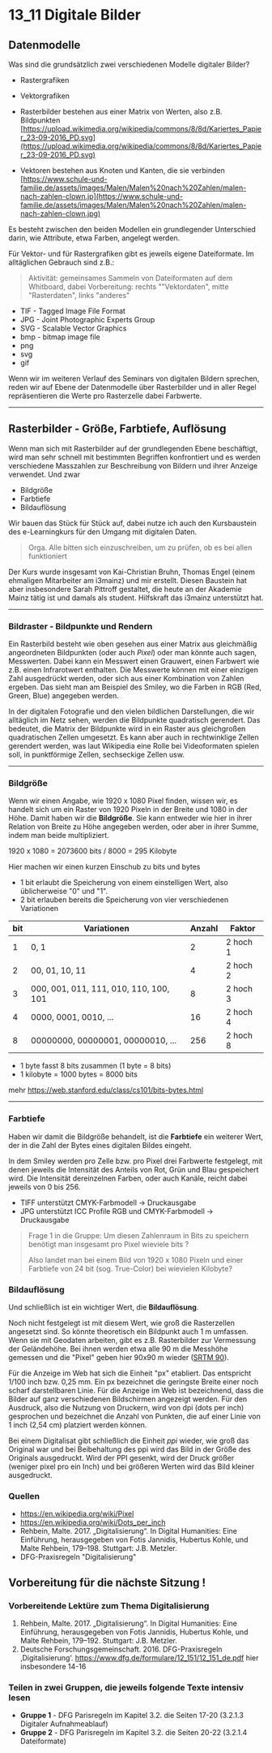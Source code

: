 # 13_11 Digitale Bilder

## Datenmodelle

Was sind die grundsätzlich zwei verschiedenen Modelle digitaler Bilder?

* Rastergrafiken
* Vektorgrafiken

* Rasterbilder bestehen aus einer Matrix von Werten, also z.B. Bildpunkten [https://upload.wikimedia.org/wikipedia/commons/8/8d/Kariertes_Papier_23-09-2016_PD.svg](https://upload.wikimedia.org/wikipedia/commons/8/8d/Kariertes_Papier_23-09-2016_PD.svg)
* Vektoren bestehen aus Knoten und Kanten, die sie verbinden [https://www.schule-und-familie.de/assets/images/Malen/Malen%20nach%20Zahlen/malen-nach-zahlen-clown.jp](https://www.schule-und-familie.de/assets/images/Malen/Malen%20nach%20Zahlen/malen-nach-zahlen-clown.jpg)

Es besteht zwischen den beiden Modellen ein grundlegender Unterschied darin, wie Attribute, etwa Farben, angelegt werden.

Für Vektor- und für Rastergrafiken gibt es jeweils eigene Dateiformate. Im alltäglichen Gebrauch sind z.B.:

> Aktivität: gemeinsames Sammeln von Dateiformaten auf dem Whitboard, dabei Vorbereitung: rechts ""Vektordaten", mitte "Rasterdaten", links "anderes"

* TIF - Tagged Image File Format
* JPG - Joint Photographic Experts Group
* SVG - Scalable Vector Graphics
* bmp - bitmap image file
* png
* svg
* gif

Wenn wir im weiteren Verlauf des Seminars von digitalen Bildern sprechen, reden wir auf Ebene der Datenmodelle über Rasterbilder und in aller Regel repräsentieren die Werte pro Rasterzelle dabei Farbwerte.

---

## Rasterbilder - Größe, Farbtiefe, Auflösung

Wenn man sich mit Rasterbilder auf der grundlegenden Ebene beschäftigt, wird man sehr schnell mit bestimmten Begriffen konfrontiert und es werden verschiedene Masszahlen zur Beschreibung von Bildern und ihrer Anzeige verwendet. 
Und zwar 

* Bildgröße
* Farbtiefe
* Bildauflösung

Wir bauen das Stück für Stück auf, dabei nutze ich auch den Kursbaustein des e-Learningkurs für den Umgang mit digitalen Daten. 

> Orga. Alle bitten sich einzuschreiben, um zu prüfen, ob es bei allen funktioniert

Der Kurs wurde insgesamt von Kai-Christian Bruhn, Thomas Engel (einem ehmaligen Mitarbeiter am i3mainz) und mir erstellt. Diesen Baustein hat aber insbesondere Sarah Pittroff gestaltet, die heute an der Akademie Mainz tätig ist und damals als student. Hilfskraft das i3mainz unterstützt hat.

---

### Bildraster - Bildpunkte und Rendern

Ein Rasterbild besteht wie oben gesehen aus einer Matrix aus gleichmäßig angeordneten Bildpunkten (oder auch _Pixel_) oder man könnte auch sagen, Messwerten. Dabei kann ein Messwert einen Grauwert, einen Farbwert wie z.B. einen Infrarotwert enthalten. Die Messwerte können mit einer einzigen Zahl ausgedrückt werden, oder sich aus einer Kombination von Zahlen ergeben. 
Das sieht man am Beispiel des Smiley, wo die Farben in RGB (Red, Green, Blue) angegeben werden.

In der digitalen Fotografie und den vielen bildlichen Darstellungen, die wir alltäglich im Netz sehen, werden die Bildpunkte quadratisch gerendert. Das bedeutet, die Matrix der Bildpunkte wird in ein Raster aus gleichgroßen quadratischen Zellen umgesetzt. Es kann aber auch in rechtwinklige Zellen gerendert werden, was laut Wikipedia eine Rolle bei Videoformaten spielen soll, in punktförmige Zellen, sechseckige Zellen usw.

---

### Bildgröße

Wenn wir einen Angabe, wie 1920 x 1080 Pixel finden, wissen wir, es handelt sich um ein Raster von 1920 Pixeln in der Breite und 1080 in der Höhe. Damit haben wir die **Bildgröße**. Sie kann entweder wie hier in ihrer Relation von Breite zu Höhe angegeben werden, oder aber in ihrer Summe, indem man beide multipliziert.

1920 x 1080 = 2073600 bits / 8000 = 295 Kilobyte

Hier machen wir einen kurzen Einschub zu bits und bytes

* 1 bit erlaubt die Speicherung von einem einstelligen Wert, also üblicherweise "0" und "1".
* 2 bit erlauben bereits die Speicherung von vier verschiedenen Variationen

| bit | Variationen                            | Anzahl | Faktor   |
| --- | -------------------------------------- | ------ | -------- |
| 1   | 0, 1                                   | 2      | 2 hoch 1 |
| 2   | 00, 01, 10, 11                         | 4      | 2 hoch 2 |
| 3   | 000, 001, 011, 111, 010, 110, 100, 101 | 8      | 2 hoch 3 |
| 4   | 0000, 0001, 0010, ...                  | 16     | 2 hoch 4 |
| 8   | 00000000, 00000001, 00000010, ...      | 256    | 2 hoch 8 |

* 1 byte fasst 8 bits zusammen (1 byte = 8 bits)
* 1 kilobyte = 1000 bytes = 8000 bits

mehr <https://web.stanford.edu/class/cs101/bits-bytes.html>

---

### Farbtiefe

Haben wir damit die Bildgröße behandelt, ist die **Farbtiefe** ein weiterer Wert, der in die Zahl der Bytes eines digitalen Bildes eingeht.

In dem Smiley werden pro Zelle bzw. pro Pixel drei Farbwerte festgelegt, mit denen jeweils die Intensität des Anteils von Rot, Grün und Blau gespeichert wird. Die Intensität dereinzelnen Farben, oder auch Kanäle, reicht dabei jeweils von 0 bis 256. 

 * TIFF unterstützt CMYK-Farbmodell -> Druckausgabe
 * JPG  unterstützt ICC Profile RGB und CMYK-Farbmodell -> Druckausgabe

> Frage 1 in die Gruppe: Um diesen Zahlenraum in Bits zu speichern benötigt man insgesamt pro Pixel wieviele bits ? 
>
> Also landet man bei einem Bild von 1920 x 1080 Pixeln und einer Farbtiefe von 24 bit (sog. True-Color) bei wievielen Kilobyte?

### Bildauflösung

Und schließlich ist ein wichtiger Wert, die **Bildauflösung**.

Noch nicht festgelegt ist mit diesem Wert, wie groß die Rasterzellen angesetzt sind. So könnte theoretisch ein Bildpunkt auch 1 m umfassen. Wenn sie mit Geodaten arbeiten, gibt es z.B. Rasterbilder zur Vermessung der Geländehöhe. Bei ihnen werden etwa alle 90 m die Messhöhe gemessen und die "Pixel" geben hier 90x90 m wieder ([SRTM 90](https://cgiarcsi.community/data/srtm-90m-digital-elevation-database-v4-1/)). 

Für die Anzeige im Web hat sich die Einheit "px" etabliert. Das entspricht 1/100 inch bzw. 0,25 mm. Ein px bezeichnet die geringste Breite einer noch scharf darstellbaren Linie. Für die Anzeige im Web ist bezeichnend, dass die Bilder auf ganz verschiedenen Bildschirmen angezeigt werden. Für den Ausdruck, also die Nutzung von Druckern, wird von dpi (dots per inch) gesprochen und bezeichnet die Anzahl von Punkten, die auf einer Linie von 1 inch (2,54 cm) platziert werden können. 

Bei einem Digitalisat gibt schließlich die Einheit _ppi_ wieder, wie groß das Original war und bei Beibehaltung des ppi wird das Bild in der Größe des Originals ausgedruckt. Wird der PPI gesenkt, wird der Druck größer (weniger pixel pro ein Inch) und bei größeren Werten wird das Bild kleiner ausgedruckt. 

### Quellen

* <https://en.wikipedia.org/wiki/Pixel>
* <https://en.wikipedia.org/wiki/Dots_per_inch>
* Rehbein, Malte. 2017. „Digitalisierung“. In Digital Humanities: Eine Einführung, herausgegeben von Fotis Jannidis, Hubertus Kohle, und Malte Rehbein, 179–198. Stuttgart: J.B. Metzler. 
* DFG-Praxisregeln "Digitalisierung"

## Vorbereitung für die nächste Sitzung !

### Vorbereitende Lektüre zum Thema Digitalisierung

1. Rehbein, Malte. 2017. „Digitalisierung“. In Digital Humanities: Eine Einführung, herausgegeben von Fotis Jannidis, Hubertus Kohle, und Malte Rehbein, 179–192. Stuttgart: J.B. Metzler. 
2. Deutsche Forschungsgemeinschaft. 2016. DFG-Praxisregeln ‚Digitalisierung‘. <https://www.dfg.de/formulare/12_151/12_151_de.pdf> hier insbesondere 14-16

### Teilen in zwei Gruppen, die jeweils folgende Texte intensiv lesen

* **Gruppe 1** - DFG Parisregeln im Kapitel 3.2. die Seiten 17-20 (3.2.1.3 Digitaler Aufnahmeablauf)
* **Gruppe 2** - DFG Parisregeln im Kapitel 3.2. die Seiten 20-22 (3.2.1.4 Dateiformate)


